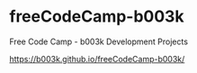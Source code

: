 # freeCodeCamp-b003k
Free Code Camp - b003k Development Projects

https://b003k.github.io/freeCodeCamp-b003k/
